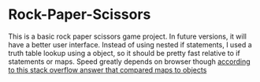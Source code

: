 # Rock-Paper-Scissors

This is a basic rock paper scissors game project. In future versions, it will have a better user interface. Instead of using nested if statements, I used a truth table lookup using a object, so it should be pretty fast relative to if statements or maps. Speed greatly depends on browser though [according to this stack overflow answer that compared maps to objects](https://stackoverflow.com/a/37994079) 